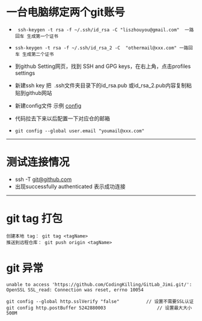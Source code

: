 # 一台电脑绑定两个git账号

- ` ssh-keygen -t rsa -f ~/.ssh/id_rsa -C "liszhouyou@gmail.com"  一路回车 生成第一个证书`
    
- `ssh-keygen -t rsa -f ~/.ssh/id_rsa_2 -C  "othermail@xxx.com" 一路回车 生成第二个证书`
    
- 到github Setting网页，找到 SSH and GPG keys，在右上角，点击profiles settings
    
- 新建ssh key 把  .ssh文件夹目录下的id\_rsa.pub 或id\_rsa_2.pub内容复制粘贴到github网站
    
- 新建config文件 示例 [config](../../../_resources/config)
    
- 代码拉去下来以后配置一下对应仓的邮箱
- `git config --global user.email "youmail@xxx.com"
`
* * *

# 测试连接情况

- ssh -T git@github.com
- 出现successfully authenticated 表示成功连接

***
# git tag 打包
```
创建本地 tag： git tag <tagName> 
推送到远程仓库： git push origin <tagName> 
```

# git 异常
```
unable to access 'https://github.com/CodingKilling/GitLab_Jimi.git/': OpenSSL SSL_read: Connection was reset, errno 10054

git config --global http.sslVerify "false"			// 设置不需要SSL认证
git config http.postBuffer 5242880003					// 设置最大大小500M


```

